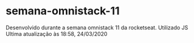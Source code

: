# semana-omnistack-11
Desenvolvido durante a semana omnistack 11 da rocketseat.
Utilizado JS
Ultima atualização às 18:58, 24/03/2020
